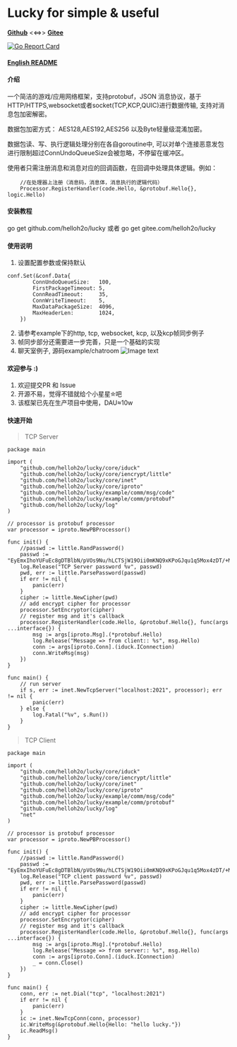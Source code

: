 # Lucky for simple & useful
[**Github**](https://github.com/helloh2o/lucky) <<=>> [**Gitee**](https://gitee.com/helloh2o/lucky)

[![Go Report Card](https://goreportcard.com/badge/github.com/helloh2o/lucky)](https://goreportcard.com/report/github.com/helloh2o/lucky)

#### [English README](https://github.com/helloh2o/lucky/blob/master/README_en.md)

#### 介绍
一个简洁的游戏/应用网络框架，支持protobuf，JSON 消息协议，基于HTTP/HTTPS,websocket或者socket(TCP,KCP,QUIC)进行数据传输, 支持对消息包加密解密。

数据包加密方式： AES128,AES192,AES256 以及Byte轻量级混淆加密。

数据包读、写、执行逻辑处理分别在各自goroutine中, 可以对单个连接恶意发包进行限制超过ConnUndoQueueSize会被忽略，不停留在缓冲区。

使用者只需注册消息和消息对应的回调函数，在回调中处理具体逻辑。例如：
```
    //在处理器上注册（消息码，消息体，消息执行的逻辑代码）
	Processor.RegisterHandler(code.Hello, &protobuf.Hello{}, logic.Hello)
```

#### 安装教程

go get github.com/helloh2o/lucky  或者 go get gitee.com/helloh2o/lucky

#### 使用说明

1. 设置配置参数或保持默认
```
conf.Set(&conf.Data{
		ConnUndoQueueSize:   100,
		FirstPackageTimeout: 5,
		ConnReadTimeout:     35,
		ConnWriteTimeout:    5,
		MaxDataPackageSize:  4096,
		MaxHeaderLen:        1024,
	})
```
2. 请参考example下的http, tcp, websocket, kcp, 以及kcp帧同步例子
3. 帧同步部分还需要进一步完善，只是一个基础的实现
4. 聊天室例子, 源码example/chatroom
![Image text](https://gitee.com/helloh2o/lucky/raw/master/example/chatroom/demo.png)

#### 欢迎参与 :)
1. 欢迎提交PR 和 Issue
2. 开源不易，觉得不错就给个小星星✮吧 
3. 该框架已先在生产项目中使用，DAU≈10w

#### 快速开始
> TCP Server
```
package main

import (
	"github.com/helloh2o/lucky/core/iduck"
	"github.com/helloh2o/lucky/core/iencrypt/little"
	"github.com/helloh2o/lucky/core/inet"
	"github.com/helloh2o/lucky/core/iproto"
	"github.com/helloh2o/lucky/example/comm/msg/code"
	"github.com/helloh2o/lucky/example/comm/protobuf"
	"github.com/helloh2o/lucky/log"
)

// processor is protobuf processor
var processor = iproto.NewPBProcessor()

func init() {
	//passwd := little.RandPassword()
	passwd := "EyEmxIhoYUFuEc8gDTBlbN/pVOs9Nu/hLCTSjW19Oii0mKNQ9xKPoGJqu1q5Mox4zDT/+MgicJ/j5Nt2sQwK2E8rY3ORVgMUU2v2hmQBb5cP00dettGeF6wvQ36vH2CpGLX9x6RIliP8WAtZqJ0xaT7ixnxxCIr5xRZbutXl8pXqRvSa1+Z/HcuTuFHze4T1ok5A1O4Gge1n6I4ZQjgeHHSSwYs7dQI8oYWQ0MMt3rOywvsVKgUESl2cquDapXrW3PH68MoOPyk1RCe3hxvJNxB3LnLNplVLzkmbTHnZv8AJRedfUoKAJTPsAN0HVzn+XBqUvE2Dvb6nia6tZpmrsA=="
	log.Release("TCP Server password %v", passwd)
	pwd, err := little.ParsePassword(passwd)
	if err != nil {
		panic(err)
	}
	cipher := little.NewCipher(pwd)
	// add encrypt cipher for processor
	processor.SetEncryptor(cipher)
	// register msg and it's callback
	processor.RegisterHandler(code.Hello, &protobuf.Hello{}, func(args ...interface{}) {
		msg := args[iproto.Msg].(*protobuf.Hello)
		log.Release("Message => from client:: %s", msg.Hello)
		conn := args[iproto.Conn].(iduck.IConnection)
		conn.WriteMsg(msg)
	})
}

func main() {
	// run server
	if s, err := inet.NewTcpServer("localhost:2021", processor); err != nil {
		panic(err)
	} else {
		log.Fatal("%v", s.Run())
	}
}
```

> TCP Client
```
package main

import (
	"github.com/helloh2o/lucky/core/iduck"
	"github.com/helloh2o/lucky/core/iencrypt/little"
	"github.com/helloh2o/lucky/core/inet"
	"github.com/helloh2o/lucky/core/iproto"
	"github.com/helloh2o/lucky/example/comm/msg/code"
	"github.com/helloh2o/lucky/example/comm/protobuf"
	"github.com/helloh2o/lucky/log"
	"net"
)

// processor is protobuf processor
var processor = iproto.NewPBProcessor()

func init() {
	//passwd := little.RandPassword()
	passwd := "EyEmxIhoYUFuEc8gDTBlbN/pVOs9Nu/hLCTSjW19Oii0mKNQ9xKPoGJqu1q5Mox4zDT/+MgicJ/j5Nt2sQwK2E8rY3ORVgMUU2v2hmQBb5cP00dettGeF6wvQ36vH2CpGLX9x6RIliP8WAtZqJ0xaT7ixnxxCIr5xRZbutXl8pXqRvSa1+Z/HcuTuFHze4T1ok5A1O4Gge1n6I4ZQjgeHHSSwYs7dQI8oYWQ0MMt3rOywvsVKgUESl2cquDapXrW3PH68MoOPyk1RCe3hxvJNxB3LnLNplVLzkmbTHnZv8AJRedfUoKAJTPsAN0HVzn+XBqUvE2Dvb6nia6tZpmrsA=="
	log.Release("TCP client password %v", passwd)
	pwd, err := little.ParsePassword(passwd)
	if err != nil {
		panic(err)
	}
	cipher := little.NewCipher(pwd)
	// add encrypt cipher for processor
	processor.SetEncryptor(cipher)
	// register msg and it's callback
	processor.RegisterHandler(code.Hello, &protobuf.Hello{}, func(args ...interface{}) {
		msg := args[iproto.Msg].(*protobuf.Hello)
		log.Release("Message => from server:: %s", msg.Hello)
		conn := args[iproto.Conn].(iduck.IConnection)
		_ = conn.Close()
	})
}

func main() {
	conn, err := net.Dial("tcp", "localhost:2021")
	if err != nil {
		panic(err)
	}
	ic := inet.NewTcpConn(conn, processor)
	ic.WriteMsg(&protobuf.Hello{Hello: "hello lucky."})
	ic.ReadMsg()
}

```
